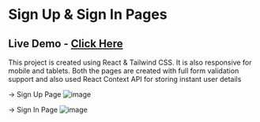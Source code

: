 # Sign Up & Sign In Pages

## Live Demo - <a href="https://login-singup-page.vercel.app/">Click Here</a>

This project is created using React & Tailwind CSS. It is also responsive for mobile and tablets.
Both the pages are created with full form validation support and also used React Context API for storing instant user details

-> Sign Up Page
![image](https://github.com/nishant99shah/login-singup-page/assets/38612350/4ea0fe38-99af-49c5-ad2a-f924368c41e1)

-> Sign In Page
![image](https://github.com/nishant99shah/login-singup-page/assets/38612350/1f503f69-8835-46f0-8b8a-ef247dace942)

